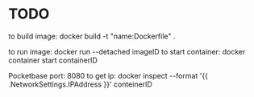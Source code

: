 # TODO

to build image: docker build -t "name:Dockerfile" .

to run image: docker run --detached imageID
to start container: docker container start containerID

Pocketbase port: 8080
to get ip: docker inspect   --format '{{ .NetworkSettings.IPAddress }}' conteinerID